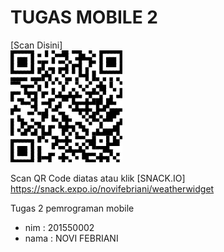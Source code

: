 # TUGAS MOBILE 2
[Scan Disini]<br><img src='novi.png'>

Scan QR Code diatas atau klik [SNACK.IO] https://snack.expo.io/novifebriani/weatherwidget

Tugas 2 pemrograman mobile 
- nim  : 201550002
- nama : NOVI FEBRIANI
